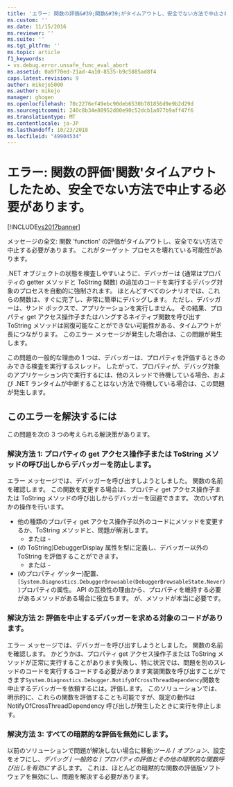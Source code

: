 ```yaml
---
title: 'エラー: 関数の評価&#39;関数&#39;がタイムアウトし、安全でない方法で中止されるために必要な |Microsoft Docs'
ms.custom: ''
ms.date: 11/15/2016
ms.reviewer: ''
ms.suite: ''
ms.tgt_pltfrm: ''
ms.topic: article
f1_keywords:
- vs.debug.error.unsafe_func_eval_abort
ms.assetid: 0a9f70ed-21ad-4a10-8535-b9c5885ad8f4
caps.latest.revision: 9
author: mikejo5000
ms.author: mikejo
manager: ghogen
ms.openlocfilehash: 70c2276ef49ebc90deb6530b781856d9e9b2d29d
ms.sourcegitcommit: 240c8b34e80952d00e90c52dcb1a077b9aff47f6
ms.translationtype: MT
ms.contentlocale: ja-JP
ms.lasthandoff: 10/23/2018
ms.locfileid: "49904534"
---
```

# <a name="error-evaluating-the-function-39function39-timed-out-and-needed-to-be-aborted-in-an-unsafe-way"></a>エラー: 関数の評価&#39;関数&#39;タイムアウトしたため、安全でない方法で中止する必要があります。
[!INCLUDE[vs2017banner](../includes/vs2017banner.md)]

メッセージの全文: 関数 'function' の評価がタイムアウトし、安全でない方法で中止する必要があります。 これがターゲット プロセスを壊れている可能性があります。 

.NET オブジェクトの状態を検査しやすいように、デバッガーは (通常はプロパティの getter メソッドと ToString 関数) の追加のコードを実行するデバッグ対象のプロセスを自動的に強制されます。 ほとんどすべてのシナリオでは、これらの関数は、すぐに完了し、非常に簡単にデバッグします。 ただし、デバッガーは、サンド ボックスで、アプリケーションを実行しません。 その結果、プロパティ get アクセス操作子またはハングするネイティブ関数を呼び出す ToString メソッドは回復可能なことができない可能性がある、タイムアウトが長につながります。 このエラー メッセージが発生した場合は、この問題が発生します。
 
この問題の一般的な理由の 1 つは、デバッガーは、プロパティを評価するときのみできる検査を実行するスレッド。 したがって、プロパティが、デバッグ対象のアプリケーション内で実行するには、他のスレッドで待機している場合、および .NET ランタイムが中断することはない方法で待機している場合は、この問題が発生します。
 
## <a name="to-correct-this-error"></a>このエラーを解決するには
 
この問題を次の 3 つの考えられる解決策があります。
 
### <a name="solution-1-prevent-the-debugger-from-calling-the-getter-property-or-tostring-method"></a>解決方法 1: プロパティの get アクセス操作子または ToString メソッドの呼び出しからデバッガーを防止します。
 
エラー メッセージでは、デバッガーを呼び出すしようとしました。 関数の名前を確認します。 この関数を変更する場合は、プロパティ get アクセス操作子または ToString メソッドの呼び出しからデバッガーを回避できます。 次のいずれかの操作を行います。
 
* 他の種類のプロパティ get アクセス操作子以外のコードにメソッドを変更するか、ToString メソッドと、問題が解消します。
    - または -
* (の ToString)DebuggerDisplay 属性を型に定義し、デバッガー以外の ToString を評価することができます。
    - または -
* (のプロパティ ゲッター)配置、`[System.Diagnostics.DebuggerBrowsable(DebuggerBrowsableState.Never)]`プロパティの属性。 API の互換性の理由から、プロパティを維持する必要があるメソッドがある場合に役立ちます。 が、メソッドが本当に必要です。
 
### <a name="solution-2-have-the-target-code-ask-the-debugger-to-abort-the-evaluation"></a>解決方法 2: 評価を中止するデバッガーを求める対象のコードがあります。
 
エラー メッセージでは、デバッガーを呼び出すしようとしました。 関数の名前を確認します。 かどうかは、プロパティ get アクセス操作子または ToString メソッドが正常に実行することがあります失敗し、特に状況では、問題を別のスレッドのコードを実行するコードする必要があります実装関数を呼び出すことができます`System.Diagnostics.Debugger.NotifyOfCrossThreadDependency`関数を中止するデバッガーを依頼するには。評価します。 このソリューションでは、明示的に、これらの関数を評価することも可能ですが、既定の動作は NotifyOfCrossThreadDependency 呼び出しが発生したときに実行を停止します。
 
### <a name="solution-3-disable-all-implicit-evaluation"></a>解決方法 3: すべての暗黙的な評価を無効にします。
 
以前のソリューションで問題が解決しない場合に移動*ツール* / *オプション*、設定をオフにし、*デバッグ* /  *一般的な* / *プロパティの評価とその他の暗黙的な関数呼び出しを有効にする*します。 これは、ほとんどの暗黙的な関数の評価版ソフトウェアを無効にし、問題を解決する必要があります。



  




